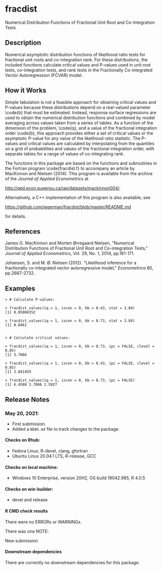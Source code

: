# fracdist

Numerical Distribution Functions of Fractional Unit Root and Co-Integration Tests

## Description

Numerical asymptotic distribution functions of likelihood ratio tests for 
fractional unit roots and co-integration rank. 
For these distributions, the included functions calculate critical values and P-values used in unit root tests, co-integration tests, and rank tests in the 
Fractionally Co-integrated Vector Autoregression (FCVAR) model.

## How it Works

Simple tabulation is not a feasible approach for obtaining
critical values and P-values because these distributions depend
on a real-valued parameter \code{b} that must be estimated.
Instead, response surface regressions are used to obtain the numerical
distribution functions and combined by model averaging
across values taken from a series of tables.
As a function of the dimension of the problem, \code{q},
and a value of the fractional integration order \code{b},
this approach provides either a set of critical values or the asymptotic P-value
for any value of the likelihood ratio statistic.
The P-values and critical values are calculated by interpolating from the
quantiles on a grid of probabilities and values of the fractional integration order,
with separate tables for a range of values of co-integrating rank.

The functions in this package are based on the functions and subroutines 
in the Fortran program \code{fracdist.f} 
to accompany an article by MacKinnon and Nielsen (2014).
This program is available from the archive 
of the *Journal of Applied Econometrics* at

http://qed.econ.queensu.ca/jae/datasets/mackinnon004/.

Alternatively, a C++ implementation of this program is also available; see

https://github.com/jagerman/fracdist/blob/master/README.md 

for details.


## References 

James G. MacKinnon and Morten Ørregaard Nielsen,
"Numerical Distribution Functions of Fractional Unit Root and Co-integration Tests,"
*Journal of Applied Econometrics*, Vol. 29, No. 1, 2014, pp.161-171.

Johansen, S. and M. Ø. Nielsen (2012).
"Likelihood inference for a fractionally co-integrated vector autoregressive model,"
*Econometrica* 80, pp.2667-2732.


## Examples

```
> # Calculate P-values:

> fracdist_values(iq = 1, iscon = 0, bb = 0.43, stat = 3.84)
[1] 0.05004352

> fracdist_values(iq = 1, iscon = 0, bb = 0.73, stat = 3.84)
[1] 0.0461


> # Calculate critical values:

> fracdist_values(iq = 1, iscon = 0, bb = 0.73, ipc = FALSE, clevel = 0.05)
[1] 3.7066

> fracdist_values(iq = 1, iscon = 0, bb = 0.43, ipc = FALSE, clevel = 0.05)
[1] 3.841459

> fracdist_values(iq = 1, iscon = 0, bb = 0.73, ipc = FALSE)
[1] 6.4588 3.7066 2.5927

```

## Release Notes

### May 20, 2021: 
* First submission.
* Added a `NEWS.md` file to track changes to the package.

#### Checks on Rhub:
* Fedora Linux, R-devel, clang, gfortran
* Ubuntu Linux 20.04.1 LTS, R-release, GCC

#### Checks on local machine:
* Windows 10 Enterprise, version 20H2, OS build 19042.985, R 4.0.5

#### Checks on win-builder:
* devel and release


#### R CMD check results

There were no ERRORs or WARNINGs.

There was one NOTE:

New submission


#### Downstream dependencies

There are currently no downstream dependencies for this package. 

